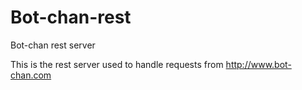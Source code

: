 # Bot-chan-rest
Bot-chan rest server

This is the rest server used to handle requests from http://www.bot-chan.com
